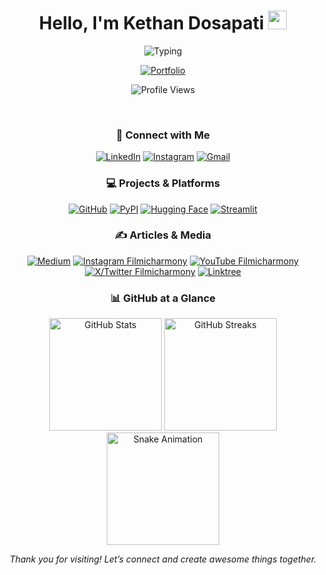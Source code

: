 <h1 align="center">
  Hello, I'm Kethan Dosapati <img src="https://media.giphy.com/media/hvRJCLFzcasrR4ia7z/giphy.gif" width="30"/>
</h1>

<p align="center">
  <img src="https://readme-typing-svg.herokuapp.com?font=Ubuntu&color=%23808080&size=28&center=true&vCenter=true&width=900&height=40&lines=Software+Developer+%7C+ML%2FAI+Enthusiast+%7C+Digital+Creator" alt="Typing" />
</p>

<p align="center">
  <a href="https://dkethan.github.io/kethandosapati.github.io/" target="_blank">
    <img src="https://img.shields.io/badge/Portfolio-000000?style=for-the-badge&logo=vercel&logoColor=white" alt="Portfolio" />
  </a>
</p>

<p align="center">
  <img src="https://komarev.com/ghpvc/?username=DKethan&label=Profile%20Views&color=brightgreen&style=flat" alt="Profile Views" /> 
</p>

<br/>

<h3 align="center">🤝 Connect with Me</h3>
<p align="center">
  <a href="https://www.linkedin.com/in/kethan-dosapati/" target="_blank"><img src="https://img.shields.io/badge/LinkedIn-0A66C2?style=for-the-badge&logo=linkedin&logoColor=white" alt="LinkedIn" /></a>
  <a href="https://www.instagram.com/kethandosapati/" target="_blank"><img src="https://img.shields.io/badge/Instagram-8a3ab9?style=for-the-badge&logo=instagram&logoColor=white" alt="Instagram" /></a>
  <a href="mailto:kethandosapati@gmail.com" target="_blank"><img src="https://img.shields.io/badge/Gmail-B23121?style=for-the-badge&logo=gmail&logoColor=white" alt="Gmail" /></a>
</p>

<h3 align="center">💻 Projects & Platforms</h3>
<p align="center">
  <a href="https://github.com/DKethan" target="_blank"><img src="https://img.shields.io/badge/GitHub-24292e?style=for-the-badge&logo=github&logoColor=white" alt="GitHub" /></a>
  <a href="https://pypi.org/user/dkethan/" target="_blank"><img src="https://img.shields.io/badge/PyPI-3775A9?style=for-the-badge&logo=pypi&logoColor=white" alt="PyPI" /></a>
  <a href="https://huggingface.co/DKethan" target="_blank"><img src="https://img.shields.io/badge/HuggingFace-FCC624?style=for-the-badge&logo=huggingface&logoColor=black" alt="Hugging Face" /></a>
  <a href="https://share.streamlit.io/user/dkethan" target="_blank"><img src="https://img.shields.io/badge/Streamlit-FF4B4B?style=for-the-badge&logo=streamlit&logoColor=white" alt="Streamlit" /></a>
</p>

<h3 align="center">✍️ Articles & Media</h3>
<p align="center">
  <a href="https://medium.com/@kethandosapati" target="_blank"><img src="https://img.shields.io/badge/Medium-000000?style=for-the-badge&logo=medium&logoColor=white" alt="Medium" /></a>
  <a href="https://www.instagram.com/filmicharmony/" target="_blank"><img src="https://img.shields.io/badge/Filmicharmony-E4405F?style=for-the-badge&logo=instagram&logoColor=white" alt="Instagram Filmicharmony" /></a>
  <a href="https://www.youtube.com/@filmicharmony" target="_blank"><img src="https://img.shields.io/badge/Filmicharmony-FF0000?style=for-the-badge&logo=youtube&logoColor=white" alt="YouTube Filmicharmony" /></a>
  <a href="https://x.com/filmicharmony" target="_blank"><img src="https://img.shields.io/badge/Filmicharmony-1DA1F2?style=for-the-badge&logo=x&logoColor=white" alt="X/Twitter Filmicharmony" /></a>
  <a href="https://linktr.ee/kethandosapati" target="_blank"><img src="https://img.shields.io/badge/Linktree-2E8B57?style=for-the-badge&logo=linktree&logoColor=white" alt="Linktree" /></a>
</p>

<h3 align="center">📊 GitHub at a Glance</h3>
<p align="center">
  <img src="https://github-readme-stats.vercel.app/api?username=DKethan&theme=github_dark&hide_border=true&include_all_commits=true&count_private=true" alt="GitHub Stats" height="180px"/>
  <img src="https://github-readme-streak-stats.herokuapp.com/?user=DKethan&theme=github_dark&hide_border=true" alt="GitHub Streaks" height="180px"/>
  <br>
  <img src="https://github.com/DKethan/DKethan/blob/output/github-contribution-grid-snake.svg" alt="Snake Animation" height="180px"/>
</p>

<p align="center">
  <em>Thank you for visiting! Let’s connect and create awesome things together.</em>
</p>
